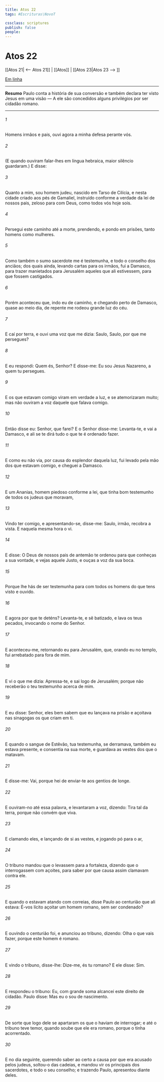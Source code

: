 ```yaml
---
title: Atos 22
tags: #Escrituras\NovoT

cssclass: scriptures
publish: false
people:
---
```


# Atos 22
[[Atos 21| <-- Atos 21]] | [[Atos]] | [[Atos 23|Atos 23 --> ]]

[Em linha](https://churchofjesuschrist.org/study/scriptures/nt/acts/22?lang=por)

---
__Resumo__
Paulo conta a história de sua conversão e também declara ter visto Jesus em uma visão — A ele são concedidos alguns privilégios por ser cidadão romano.

---
###### 1 
Homens irmãos e pais, ouvi agora a minha defesa perante vós.

###### 2 
(E quando ouviram falar-lhes em língua hebraica, maior silêncio guardaram.) E disse:

###### 3 
Quanto a mim, sou homem judeu, nascido em Tarso de Cilícia, e nesta cidade criado aos pés de Gamaliel, instruído conforme a verdade da lei de nossos pais, zeloso para com Deus, como todos vós hoje sois.

###### 4 
Persegui este caminho até a morte, prendendo, e pondo em prisões, tanto homens como mulheres.

###### 5 
Como também o sumo sacerdote me é testemunha, e todo o conselho dos anciãos; dos quais ainda, levando cartas para os irmãos, fui a Damasco, para trazer manietados para Jerusalém aqueles que ali estivessem, para que fossem castigados.

###### 6 
Porém aconteceu que, indo eu  de caminho, e chegando perto de Damasco, quase ao meio dia, de repente me rodeou  grande luz do céu.

###### 7 
E caí por terra, e ouvi uma voz que me dizia: Saulo, Saulo, por que me persegues?

###### 8 
E eu respondi: Quem és, Senhor? E disse-me: Eu sou Jesus Nazareno, a quem tu persegues.

###### 9 
E os que estavam comigo viram em verdade a luz, e se atemorizaram muito; mas não ouviram a voz daquele que falava comigo.

###### 10 
Então disse eu: Senhor, que farei? E o Senhor disse-me: Levanta-te, e vai a Damasco, e ali se te dirá tudo o que te é ordenado fazer.

###### 11 
E como eu não via, por causa do esplendor daquela luz, fui levado pela mão dos que estavam comigo, e cheguei a Damasco.

###### 12 
E um  Ananias, homem piedoso conforme a lei, que tinha bom testemunho de todos os judeus que  moravam,

###### 13 
Vindo ter comigo, e apresentando-se, disse-me: Saulo, irmão, recobra a vista. E naquela mesma hora o vi.

###### 14 
E  disse: O Deus de nossos pais de antemão te ordenou para que conheças a sua vontade, e vejas aquele Justo, e ouças a voz da sua boca.

###### 15 
Porque lhe hás de ser testemunha para com todos os homens do que tens visto e ouvido.

###### 16 
E agora por que te deténs? Levanta-te, e sê batizado, e lava os teus pecados, invocando o nome do Senhor.

###### 17 
E aconteceu-me, retornando eu para Jerusalém, que, orando eu no templo, fui arrebatado para fora de mim.

###### 18 
E vi o que me dizia: Apressa-te, e sai logo de Jerusalém; porque não receberão o teu testemunho acerca de mim.

###### 19 
E eu disse: Senhor, eles bem sabem que eu lançava na prisão e açoitava nas sinagogas os que criam em ti.

###### 20 
E quando o sangue de Estêvão, tua testemunha, se derramava, também eu estava presente, e consentia na sua morte, e guardava as vestes dos que o matavam.

###### 21 
E disse-me: Vai, porque hei de enviar-te aos gentios de longe.

###### 22 
E ouviram-no até essa palavra, e levantaram a voz, dizendo: Tira tal  da terra, porque não convém que viva.

###### 23 
E clamando eles, e lançando de si as vestes, e jogando pó para o ar,

###### 24 
O tribuno mandou que o levassem para a fortaleza, dizendo que o interrogassem com açoites, para saber por que causa assim clamavam contra ele.

###### 25 
E quando o estavam atando com correias, disse Paulo ao centurião que ali estava: É-vos lícito açoitar um homem romano, sem ser condenado?

###### 26 
E ouvindo  o centurião foi, e anunciou ao tribuno, dizendo: Olha o que vais fazer, porque este homem é romano.

###### 27 
E vindo o tribuno, disse-lhe: Dize-me, és tu romano? E ele disse: Sim.

###### 28 
E respondeu o tribuno: Eu, com grande soma  alcancei este direito de cidadão. Paulo disse: Mas eu o sou de nascimento.

###### 29 
De sorte que logo dele se apartaram os que o haviam de interrogar; e até o tribuno teve temor, quando soube que ele era romano, porque o tinha acorrentado.

###### 30 
E no dia seguinte, querendo saber ao certo a causa por que era acusado pelos judeus, soltou-o das cadeias, e mandou vir os principais dos sacerdotes, e todo o seu conselho; e trazendo Paulo,  apresentou diante deles.

